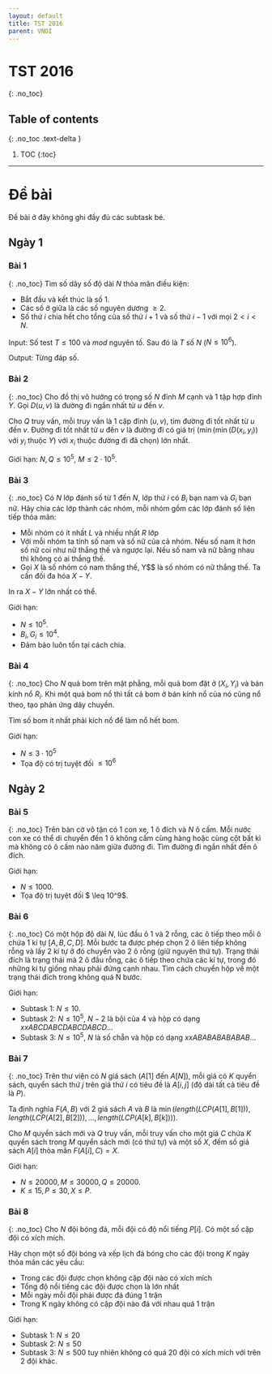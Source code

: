 ```yaml
---
layout: default
title: TST 2016
parent: VNOI
---
```

# TST 2016
{: .no_toc}

## Table of contents
{: .no_toc .text-delta }

1. TOC
{:toc}

----

# Đề bài 
Đề bài ở đây không ghi đầy đủ các subtask bé.

##  Ngày 1 

### Bài 1
{: .no_toc}
Tìm số dãy số độ dài $N$ thỏa mãn điều kiện:
- Bắt đầu và kết thúc là số $1$.
- Các số ở giữa là các số nguyên dương $\geq 2$.
- Số thứ $i$ chia hết cho tổng của số thứ $i+1$ và số thứ $i-1$ với mọi $2< i < N$.

Input:
Số test $T \leq 100$ và $mod$ nguyên tố. Sau đó là $T$ số $N$ ($N \leq 10^6$).

Output: Từng đáp số.


### Bài 2
{: .no_toc}
Cho đồ thị vô hướng có trọng số $N$ đỉnh $M$ cạnh và $1$ tập hợp đỉnh $Y$. 
Gọi $D(u, v)$ là đường đi ngắn nhất từ $u$ đến $v$.

Cho $Q$ truy vấn, mỗi truy vấn là 1 cặp đỉnh $(u, v)$, tìm đường đi tốt nhất từ $u$ đến $v$. Đường đi tốt nhất từ $u$ đến $v$ là đường đi có giá trị ($\min(\min(D(x_i, y_i))$ với $y_i$ thuộc $Y$) với $x_i$ thuộc đường đi đã chọn) lớn nhất.

Giới hạn: $N, Q \leq 10^5$, $M \leq 2 \cdot 10^5$.


### Bài 3
{: .no_toc}
Có $N$ lớp đánh số từ $1$ đến $N$, lớp thứ $i$ có $B_i$ bạn nam và $G_i$ bạn nữ. Hãy chia các lớp thành các nhóm, mỗi nhóm gồm các lớp đánh số liên tiếp thỏa mãn:
- Mỗi nhóm có ít nhất $L$ và nhiều nhất $R$ lớp
- Với mỗi nhóm ta tính số nam và số nữ của cả nhóm. Nếu số nam ít hơn số nữ coi như nữ thắng thế và ngược lại. Nếu số nam và nữ bằng nhau thì không có ai thắng thế.
- Gọi $X$ là số nhóm có nam thắng thế, Y$$ là số nhóm có nữ thắng thế. Ta cần đối đa hóa $X - Y$.

In ra $X - Y$ lớn nhất có thể.

Giới hạn:
- $N \leq 10^5$.
- $B_i, G_i \leq 10^4$.
- Đảm bảo luôn tồn tại cách chia.

### Bài 4
{: .no_toc}
Cho $N$ quả bom trên mặt phẳng, mỗi quả bom đặt ở $(X_i, Y_i)$ và bán kính nổ $R_i$. Khi một quả bom nổ thì tất cả bom ở bán kính nổ của nó cũng nổ theo, tạo phản ứng dây chuyền. 

Tìm số bom ít nhất phải kích nổ để làm nổ hết bom.

Giới hạn: 
- $N \leq 3 \cdot 10^5$
- Tọa độ có trị tuyệt đối $\leq 10^6$


## Ngày 2

### Bài 5
{: .no_toc}
Trên bàn cờ vô tận có $1$ con xe, $1$ ô đích và $N$ ô cấm. Mỗi nước con xe có thể di chuyển đến $1$ ô không cấm cùng hàng hoặc cùng cột bất kì mà không có ô cấm nào năm giữa đường đi. Tìm đường đi ngắn nhất đến ô đích. 

Giới hạn:
- $N \leq 1000$.
- Tọa độ trị tuyệt đối $ \leq 10^9$.


### Bài 6
{: .no_toc} 
Có một hộp độ dài $N$, lúc đầu ô $1$ và $2$ rỗng, các ô tiếp theo mỗi ô chứa $1$ kí tự $[A, B, C, D]$. Mỗi bước ta được phép chọn $2$ ô liên tiếp không rỗng và lấy $2$ kí tự ở đó chuyển vào $2$ ô rỗng (giữ nguyên thứ tự). Trạng thái đích là trạng thái mà $2$ ô đầu rỗng, các ô tiếp theo chứa các kí tự, trong đó những kí tự giống nhau phải đứng cạnh nhau. Tìm cách chuyển hộp về một trạng thái đích trong không quá N bước.

Giới hạn:
- Subtask $1$: $N \leq 10$.
- Subtask $2$: $N \leq 10^5$, $N - 2$ là bội của $4$ và hộp có dạng $xxABCDABCDABCDABCD...$
- Subtask $3$: $N \leq 10^5$, $N$ là số chẵn và hộp có dạng $xxABABABABABAB...$


### Bài 7
{: .no_toc} 
Trên thư viện có $N$ giá sách ($A[1]$ đến $A[N]$), mỗi giá có $K$ quyển sách, quyển sách thứ $j$ trên giá thứ $i$ có tiêu đề là $A[i, j]$ (độ dài tất cả tiêu đề là $P$). 

Ta định nghĩa $F(A, B)$ với $2$ giá sách $A$ và $B$ là 
$\min(length(LCP(A[1], B[1])), length(LCP(A[2], B[2])), …, length(LCP(A[k], B[k])))$.

Cho $M$ quyển sách mới và $Q$ truy vấn, mỗi truy vấn cho một giá $C$ chứa $K$ quyển sách trong $M$ quyển sách mới (có thứ tự) và một số $X$, đếm số giá sách $A[i]$ thỏa mãn $F(A[i], C) = X$.

Giới hạn:
- $N \leq 20000, M \leq 30000, Q \leq 20000$.
- $K \leq 15, P \leq 30, X \leq P$.


### Bài 8
{: .no_toc} 
Cho $N$ đội bóng đá, mỗi đội có độ nổi tiếng $P[i]$. Có một số cặp đội có xích mích.

Hãy chọn một số đội bóng và xếp lịch đá bóng cho các đội trong $K$ ngày thỏa mãn các yêu cầu:
- Trong các đội được chọn không cặp đội nào có xích mích
- Tổng độ nổi tiếng các đội được chọn là lớn nhất
- Mỗi ngày mỗi đội phải được đá đúng 1 trận
- Trong K ngày không có cặp đội nào đá với nhau quá 1 trận

Giới hạn:
- Subtask $1$: $N \leq 20$
- Subtask $2$: $N \leq 50$
- Subtask $3$: $N \leq 500$ tuy nhiên không có quá $20$ đội có xích mích với trên $2$ đội khác.

